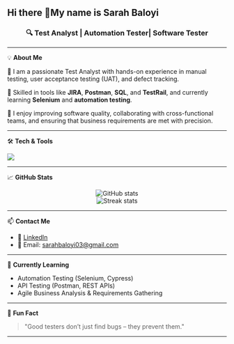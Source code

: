 ## Hi there 👋My name is Sarah Baloyi
<h3 align="center">🔍 Test Analyst | Automation Tester| Software Tester</h3>

---

💡 **About Me**

🎯 I am a passionate Test Analyst with hands-on experience in manual testing, user acceptance testing (UAT), and defect tracking.

🔧 Skilled in tools like **JIRA**, **Postman**, **SQL**, and **TestRail**, and currently learning **Selenium** and **automation testing**.

💬 I enjoy improving software quality, collaborating with cross-functional teams, and ensuring that business requirements are met with precision.

---

🛠️ **Tech & Tools**

<p align="left">
  <img src="https://skillicons.dev/icons?i=git,jira,postman,html,css,selenium,py,github,mysql,vscode" />
</p>

---

📈 **GitHub Stats**

<p align="center">
  <img src="https://github-readme-stats.vercel.app/api?username=SarahBaloyi&show_icons=true&theme=tokyonight" alt="GitHub stats" />
  <br>
  <img src="https://github-readme-streak-stats.herokuapp.com/?user=SarahBaloyi&theme=tokyonight" alt="Streak stats" />
</p>

---

📫 **Contact Me**

- 💼 [LinkedIn](https://www.linkedin.com/in/sarah-baloyi-99607735/) 
- 📧 Email: sarahbaloyi03@gmail.com  

---

🌱 **Currently Learning**

- Automation Testing (Selenium, Cypress)
- API Testing (Postman, REST APIs)
- Agile Business Analysis & Requirements Gathering

---

💬 **Fun Fact**

> "Good testers don’t just find bugs – they prevent them."

---


